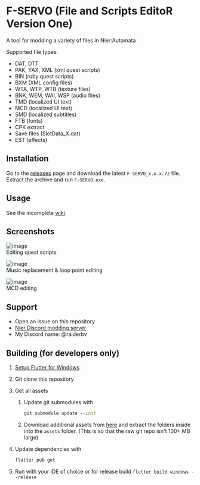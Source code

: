 # F-SERVO (File and Scripts EditoR Version One)

A tool for modding a variety of files in Nier:Automata

Supported file types:
- DAT, DTT
- PAK, YAX, XML (xml quest scripts)
- BIN (ruby quest scripts)
- BXM (XML config files)
- WTA, WTP, WTB (texture files)
- BNK, WEM, WAI, WSP (audio files)
- TMD (localized UI text)
- MCD (localized UI text)
- SMD (localized subtitles)
- FTB (fonts)
- CPK extract
- Save files (SlotData_X.dat)
- EST (effects)

## Installation

Go to the [releases](https://github.com/ArthurHeitmann/F-SERVO/releases) page and download the latest `F-SERVO_x.x.x.7z` file. Extract the archive and run `F-SERVO.exe`.

## Usage

See the incomplete [wiki](https://github.com/ArthurHeitmann/F-SERVO/wiki/Getting-Started).

## Screenshots

![image](https://user-images.githubusercontent.com/37270165/221270764-b10a7810-f704-47c6-9b1b-fe652d00ee05.png)  
Editing quest scripts

![image](https://user-images.githubusercontent.com/37270165/222829431-4c1f1123-f6a5-48bc-b211-07cd5126658b.png)  
Music replacement & loop point editing

![image](https://github.com/ArthurHeitmann/F-SERVO/assets/37270165/36770284-fb7d-4293-9656-d64e28f3e74f)  
MCD editing

## Support

- Open an issue on this repository
- [Nier Discord modding server](https://discord.gg/ngAK7rT)
- My Discord name: @raiderbv

## Building (for developers only)

1. [Setup Flutter for Windows](https://docs.flutter.dev/get-started/install/windows)

2. Git clone this repository

3. Get all assets
   1. Update git submodules with
      ```bat
      git submodule update --init
      ```
   2. Download additional assets from [here](https://github.com/ArthurHeitmann/F-SERVO/releases/tag/assetsV0.8.0-mgrr) and extract the folders inside into the `assets` folder. (This is so that the raw git repo isn't 100+ MB large)

4. Update dependencies with
   ```bat
   flutter pub get
   ```

5. Run with your IDE of choice or for release build `flutter build windows --release`
